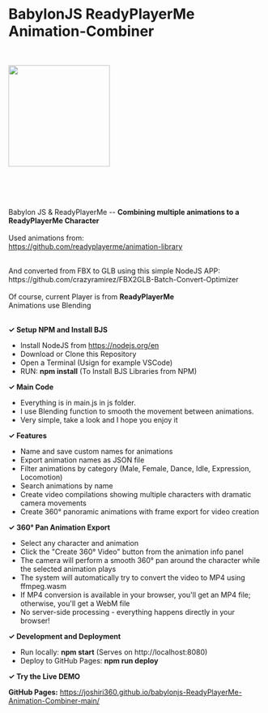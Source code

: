 # BabylonJS ReadyPlayerMe Animation-Combiner

<br>

<a href="https://www.viseni.com" target="_blank"><img src="https://www.viseni.com/viseni_logo_2.png" style="width: 200px; margin-bottom: 50px"></a>
<br>
<br>

Babylon JS & ReadyPlayerMe -- <b>Combining multiple animations to a ReadyPlayerMe Character</b>
<br>
<br>
Used animations from:
<br>
https://github.com/readyplayerme/animation-library

<br>
And converted from FBX to GLB using this simple NodeJS APP:
<br>
https://github.com/crazyramirez/FBX2GLB-Batch-Convert-Optimizer

<br>
<br>
Of course, current Player is from <b>ReadyPlayerMe</b>
<br>
Animations use Blending 
<br>
<br>

<b><span>&#10003;</span>
Setup NPM and Install BJS</b>

- Install NodeJS from https://nodejs.org/en
- Download or Clone this Repository
- Open a Terminal (Usign for example VSCode)
- RUN: <b>npm install</b> (To Install BJS Libraries from NPM)
  <br>

<b><span>&#10003;</span>
Main Code</b>

- Everything is in main.js in js folder.
- I use Blending function to smooth the movement between animations.
- Very simple, take a look and I hope you enjoy it
  <br>

<b><span>&#10003;</span>
Features</b>

- Name and save custom names for animations
- Export animation names as JSON file
- Filter animations by category (Male, Female, Dance, Idle, Expression, Locomotion)
- Search animations by name
- Create video compilations showing multiple characters with dramatic camera movements
- Create 360° panoramic animations with frame export for video creation
  <br>

<b><span>&#10003;</span>
360° Pan Animation Export</b>

- Select any character and animation
- Click the "Create 360° Video" button from the animation info panel
- The camera will perform a smooth 360° pan around the character while the selected animation plays
- The system will automatically try to convert the video to MP4 using ffmpeg.wasm
- If MP4 conversion is available in your browser, you'll get an MP4 file; otherwise, you'll get a WebM file
- No server-side processing - everything happens directly in your browser!
  <br>

<b><span>&#10003;</span>
Development and Deployment</b>

- Run locally: <b>npm start</b> (Serves on http://localhost:8080)
- Deploy to GitHub Pages: <b>npm run deploy</b>
  <br>

<b><span>&#10003;</span>
Try the Live DEMO</b>

<b>GitHub Pages:</b> https://joshiri360.github.io/babylonjs-ReadyPlayerMe-Animation-Combiner-main/
